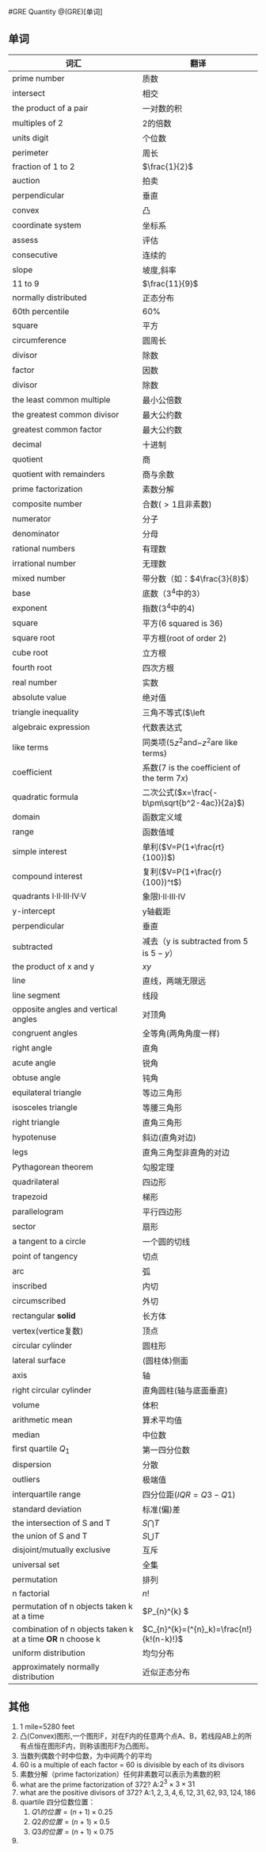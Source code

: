 #GRE Quantity 
@(GRE)[单词]
## 单词
词汇|翻译
---|---
prime number|质数
intersect|相交
the product of a pair|一对数的积
multiples of 2|2的倍数
units digit|个位数
perimeter|周长
fraction of 1 to 2|$\frac{1}{2}$
auction|拍卖
perpendicular|垂直
convex|凸
coordinate system|坐标系
assess|评估
consecutive|连续的
slope|坡度,斜率
11 to 9|$\frac{11}{9}$
normally distributed|正态分布
60th percentile|$60\%$
square|平方
circumference|圆周长
divisor|除数
factor|因数
divisor|除数
the least common multiple|最小公倍数
the greatest common divisor|最大公约数
greatest common factor|最大公约数
decimal|十进制
quotient|商
quotient with remainders|商与余数
prime factorization|素数分解
composite number|合数($>1$且非素数)
numerator|分子
denominator|分母
rational numbers|有理数
irrational number|无理数
mixed number|带分数（如：$4\frac{3}{8}$）
base|底数（$3^{4}$中的$3$）
exponent|指数($3^{4}$中的$4$)
square|平方($6$ squared is $36$)
square root|平方根(root of order 2)
cube root|立方根
fourth root|四次方根
real number|实数
absolute value|绝对值
triangle inequality|三角不等式($\left|a+b\right|\leq\left|a\right|+\left|b\right|$)
algebraic expression|代数表达式
like terms|同类项($5z^2$and$-z^2$are like terms)
coefficient|系数($7$ is the coefficient of the term $7x$)
quadratic formula|二次公式($x=\frac{-b\pm\sqrt{b^2-4ac}}{2a}$)
domain|函数定义域
range|函数值域
simple interest|单利($V=P(1+\frac{rt}{100})$)
compound interest|复利($V=P(1+\frac{r}{100})^t$)
quadrants Ⅰ·Ⅱ·Ⅲ·Ⅳ·Ⅴ|象限Ⅰ·Ⅱ·Ⅲ·Ⅳ
y-intercept|y轴截距
perpendicular|垂直
subtracted|减去（y is subtracted from 5 is $5-y$）
the product of x and y|$xy$
line|直线，两端无限远
line segment|线段
opposite angles and vertical angles|对顶角
congruent angles|全等角(两角角度一样)
right angle|直角
acute angle|锐角
obtuse angle|钝角
equilateral triangle|等边三角形
isosceles triangle|等腰三角形
right triangle|直角三角形
hypotenuse|斜边(直角对边)
legs|直角三角型非直角的对边
Pythagorean theorem|勾股定理
quadrilateral|四边形
trapezoid|梯形
parallelogram|平行四边形
sector|扇形
a tangent to a circle|一个圆的切线
point of tangency|切点
arc|弧
inscribed|内切
circumscribed|外切
rectangular **solid**|长方体
vertex(vertice复数)|顶点
circular cylinder|圆柱形
lateral surface|(圆柱体)侧面
axis|轴
right circular cylinder|直角圆柱(轴与底面垂直)
volume|体积
arithmetic mean|算术平均值
median|中位数
first quartile $Q_1$|第一四分位数
dispersion|分散
outliers|极端值
interquartile range|四分位距($IQR=Q3−Q1$)
standard deviation|标准(偏)差
the intersection of S and T|$S\bigcap T$
the union of S and T|$S\bigcup T$
disjoint/mutually exclusive|互斥
universal set|全集
permutation|排列
n factorial|$n!$
permutation of n objects taken k at a time|$P_{n}^{k} $
combination of n objects taken k at a time **OR** n choose k|$C_{n}^{k}=(^{n}_k)=\frac{n!}{k!(n-k)!}$
uniform distribution|均匀分布
approximately normally distribution|近似正态分布










## 其他
1. 1 mile=5280 feet
2. 凸(Convex)图形,一个图形F，对在F内的任意两个点A、B，若线段AB上的所有点恒在图形F内，则称该图形F为凸图形。
3. 当数列偶数个时中位数，为中间两个的平均
4. 60 is a multiple of each factor = 60 is divisible by each of its divisors
5. 素数分解（prime factorization）任何非素数可以表示为素数的积
6. what are the prime factorization of 372? A:$2^{3}\times{3}\times{31}$
7. what are the positive divisors of 372? A:$1,2,3,4,6,12,31,62,93,124,186$
8. quartile 四分位数位置：
	1.  $Q1的位置= (n+1) × 0.25$
	2. $Q2的位置= (n+1) × 0.5$
	3. $Q3的位置= (n+1) × 0.75$
9. 
